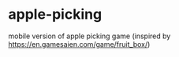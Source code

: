 # apple-picking
mobile version of apple picking game (inspired by https://en.gamesaien.com/game/fruit_box/)
